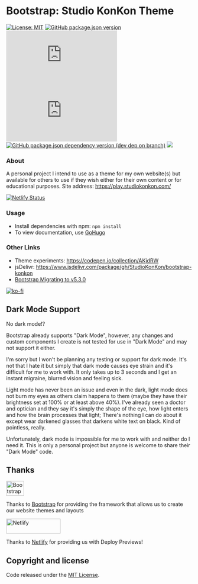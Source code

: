 # Bootstrap: Studio KonKon Theme

[![License: MIT](https://img.shields.io/github/license/StudioKonKon/bootstrap-konkon?style=flat-square)](https://opensource.org/licenses/MIT)
[![GitHub package.json version](https://img.shields.io/github/package-json/v/StudioKonKon/bootstrap-konkon?style=flat-square)](https://github.com/StudioKonKon/bootstrap-konkon)
[![GitHub file size in bytes](https://img.shields.io/github/size/StudioKonKon/bootstrap-konkon/dist/css/studio-konkon.css?label=CSS&style=flat-square)](https://github.com/StudioKonKon/bootstrap-konkon)
[![GitHub file size in bytes](https://img.shields.io/github/size/StudioKonKon/bootstrap-konkon/dist/css/studio-konkon.min.css?label=CSS%20min%20size&style=flat-square)](https://github.com/StudioKonKon/bootstrap-konkon)
[![GitHub package.json dependency version (dev dep on branch)](https://img.shields.io/github/package-json/dependency-version/StudioKonKon/bootstrap-konkon/dev/bootstrap?label=Bootstrap&logo=bootstrap&logoColor=%23fff&style=flat-square)](https://github.com/twbs/bootstrap)
[![](https://data.jsdelivr.com/v1/package/gh/StudioKonKon/bootstrap-konkon/badge)](https://www.jsdelivr.com/package/gh/StudioKonKon/bootstrap-konkon)

### About
A personal project I intend to use as a theme for my own website(s) but available for others to use if they wish either for their own content or for educational purposes. Site address: https://play.studiokonkon.com/

[![Netlify Status](https://api.netlify.com/api/v1/badges/a1dd7898-1c03-4aeb-aa6f-7524bc687ca4/deploy-status)](https://play.studiokonkon.com/)

### Usage
- Install dependencies with npm: `npm install`
- To view documentation, use [GoHugo](https://gohugo.io/)

### Other Links
- Theme experiments: https://codepen.io/collection/AKjdRW
- jsDelivr: https://www.jsdelivr.com/package/gh/StudioKonKon/bootstrap-konkon
- [Bootstrap Migrating to v5.3.0](https://getbootstrap.com/docs/5.3/migration/)

[![ko-fi](https://ko-fi.com/img/githubbutton_sm.svg)](https://ko-fi.com/K3K1FA259)

## Dark Mode Support

No dark mode!?

Bootstrap already supports "Dark Mode", however, any changes and custom components I create is not tested for use in "Dark Mode" and may not support it either.

I'm sorry but I won't be planning any testing or support for dark mode. It's not that I hate it but simply that dark mode causes eye strain and it's difficult for me to work with. It only takes up to 3 seconds and I get an instant migraine, blurred vision and feeling sick.

Light mode has never been an issue and even in the dark, light mode does not burn my eyes as others claim happens to them (maybe they have their brightness set at 100% or at least above 40%). I've already seen a doctor and optician and they say it's simply the shape of the eye, how light enters and how the brain processes that light; There's nothing I can do about it except wear darkened glasses that darkens white text on black. Kind of pointless, really.

Unfortunately, dark mode is impossible for me to work with and neither do I need it. This is only a personal project but anyone is welcome to share their "Dark Mode" code.

## Thanks

<a href="https://getbootstrap.com/">
  <img src="https://getbootstrap.com/docs/5.3/assets/brand/bootstrap-logo-shadow.png" alt="Bootstrap logo" width="48" height="40">
</a>

Thanks to [Bootstrap](https://getbootstrap.com/) for providing the framework that allows us to create our website themes and layouts

<a href="https://www.netlify.com/">
  <img src="https://www.netlify.com/v3/img/components/full-logo-light.svg" alt="Netlify" width="147" height="40">
</a>

Thanks to [Netlify](https://www.netlify.com/) for providing us with Deploy Previews!

## Copyright and license
Code released under the [MIT License](https://github.com/StudioKonKon/bootstrap-konkon/blob/master/LICENSE).

